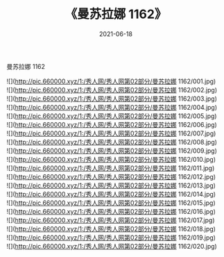 ﻿---
layout: post
title:  《曼苏拉娜 1162》
date:   2021-06-18
img: http://pic.660000.xyz/1:/秀人网/秀人网第02部分/曼苏拉娜 1162/000.jpg
categories: [美女, 清纯, 唯美]
---

曼苏拉娜 1162

  ![](http://pic.660000.xyz/1:/秀人网/秀人网第02部分/曼苏拉娜 1162/001.jpg) <br> ![](http://pic.660000.xyz/1:/秀人网/秀人网第02部分/曼苏拉娜 1162/002.jpg) <br> ![](http://pic.660000.xyz/1:/秀人网/秀人网第02部分/曼苏拉娜 1162/003.jpg) <br> ![](http://pic.660000.xyz/1:/秀人网/秀人网第02部分/曼苏拉娜 1162/004.jpg) <br> ![](http://pic.660000.xyz/1:/秀人网/秀人网第02部分/曼苏拉娜 1162/005.jpg) <br> ![](http://pic.660000.xyz/1:/秀人网/秀人网第02部分/曼苏拉娜 1162/006.jpg) <br> ![](http://pic.660000.xyz/1:/秀人网/秀人网第02部分/曼苏拉娜 1162/007.jpg) <br> ![](http://pic.660000.xyz/1:/秀人网/秀人网第02部分/曼苏拉娜 1162/008.jpg) <br> ![](http://pic.660000.xyz/1:/秀人网/秀人网第02部分/曼苏拉娜 1162/009.jpg) <br> ![](http://pic.660000.xyz/1:/秀人网/秀人网第02部分/曼苏拉娜 1162/010.jpg) <br> ![](http://pic.660000.xyz/1:/秀人网/秀人网第02部分/曼苏拉娜 1162/011.jpg) <br> ![](http://pic.660000.xyz/1:/秀人网/秀人网第02部分/曼苏拉娜 1162/012.jpg) <br> ![](http://pic.660000.xyz/1:/秀人网/秀人网第02部分/曼苏拉娜 1162/013.jpg) <br> ![](http://pic.660000.xyz/1:/秀人网/秀人网第02部分/曼苏拉娜 1162/014.jpg) <br> ![](http://pic.660000.xyz/1:/秀人网/秀人网第02部分/曼苏拉娜 1162/015.jpg) <br> ![](http://pic.660000.xyz/1:/秀人网/秀人网第02部分/曼苏拉娜 1162/016.jpg) <br> ![](http://pic.660000.xyz/1:/秀人网/秀人网第02部分/曼苏拉娜 1162/017.jpg) <br> ![](http://pic.660000.xyz/1:/秀人网/秀人网第02部分/曼苏拉娜 1162/018.jpg) <br> ![](http://pic.660000.xyz/1:/秀人网/秀人网第02部分/曼苏拉娜 1162/019.jpg) <br> ![](http://pic.660000.xyz/1:/秀人网/秀人网第02部分/曼苏拉娜 1162/020.jpg) <br>